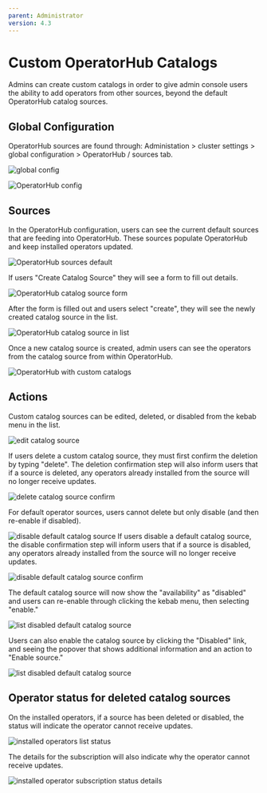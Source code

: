 ```yaml
---
parent: Administrator
version: 4.3
---
```


# Custom OperatorHub Catalogs

Admins can create custom catalogs in order to give admin console users the ability to add operators from other sources, beyond the default OperatorHub catalog sources.

## Global Configuration

OperatorHub sources are found through: Administation > cluster settings > global configuration > OperatorHub / sources tab.

![global config](img/operatorhub-custom-catalog1.png)

![OperatorHub config](img/operatorhub-custom-catalog2.png)

## Sources

In the OperatorHub configuration, users can see the current default sources that are feeding into OperatorHub. These sources populate OperatorHub and keep installed operators updated.

![OperatorHub sources default](img/operatorhub-custom-catalog3.png)

If users "Create Catalog Source" they will see a form to fill out details.

![OperatorHub catalog source form](img/operatorhub-custom-catalog4.png)

After the form is filled out and users select "create", they will see the newly created catalog source in the list.

![OperatorHub catalog source in list](img/operatorhub-custom-catalog5.png)

Once a new catalog source is created, admin users can see the operators from the catalog source from within OperatorHub.

![OperatorHub with custom catalogs](img/operatorhub-custom-catalog6.png)


## Actions

Custom catalog sources can be edited, deleted, or disabled from the kebab menu in the list.

![edit catalog source](img/operatorhub-custom-catalog7.png)

If users delete a custom catalog source, they must first confirm the deletion by typing "delete". The deletion confirmation step will also inform users that if a source is deleted, any operators already installed from the source will no longer receive updates.

![delete catalog source confirm](img/operatorhub-custom-catalog8.png)

For default operator sources, users cannot delete but only disable (and then re-enable if disabled).

![disable default catalog source](img/operatorhub-custom-catalog11.png)
If users disable a default catalog source, the disable confirmation step will inform users that if a source is disabled, any operators already installed from the source will no longer receive updates.

![disable default catalog source confirm](img/operatorhub-custom-catalog12.png)

The default catalog source will now show the "availability" as "disabled" and users can re-enable through clicking the kebab menu, then selecting "enable."

![list disabled default catalog source](img/operatorhub-custom-catalog13.png)

Users can also enable the catalog source by clicking the "Disabled" link, and seeing the popover that shows additional information and an action to "Enable source."

![list disabled default catalog source](img/operatorhub-custom-catalog14.png)


## Operator status for deleted catalog sources

On the installed operators, if a source has been deleted or disabled, the status will indicate the operator cannot receive updates.

![installed operators list status](img/operatorhub-custom-catalog9.png)

The details for the subscription will also indicate why the operator cannot receive updates.

![installed operator subscription status details](img/operatorhub-custom-catalog10.png)



